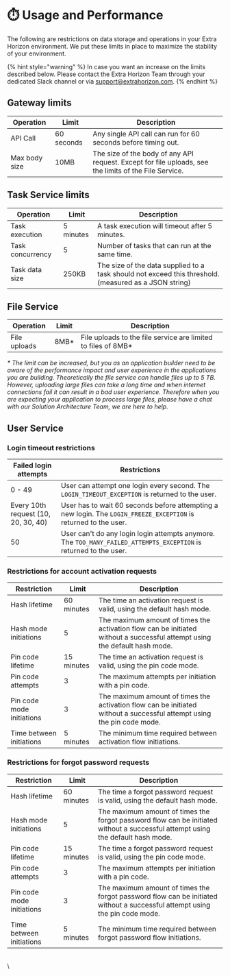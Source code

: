 # ⏱️ Usage and Performance

The following are restrictions on data storage and operations in your Extra Horizon environment. We put these limits in place to maximize the stability of your environment.

{% hint style="warning" %}
In case you want an increase on the limits described below. Please contact the Extra Horizon Team through your dedicated Slack channel or via support@extrahorizon.com.
{% endhint %}

## Gateway limits

| Operation     | Limit      | Description                                                                                           |
| ------------- | ---------- | ----------------------------------------------------------------------------------------------------- |
| API Call      | 60 seconds | Any single API call can run for 60 seconds before timing out.                                         |
| Max body size | 10MB       | The size of the body of any API request. Except for file uploads, see the limits of the File Service. |

## Task Service limits

| Operation        | Limit     | Description                                                                                           |
| ---------------- | --------- | ----------------------------------------------------------------------------------------------------- |
| Task execution   | 5 minutes | A task execution will timeout after 5 minutes.                                                        |
| Task concurrency | 5         | Number of tasks that can run at the same time.                                                        |
| Task data size   | 250KB     | The size of the data supplied to a task should not exceed this threshold. (measured as a JSON string) |

## File Service

| Operation    | Limit | Description                                                    |
| ------------ | ----- | -------------------------------------------------------------- |
| File uploads | 8MB\* | File uploads to the file service are limited to files of 8MB\* |

_\* The limit can be increased, but you as an application builder need to be aware of the performance impact and user experience in the applications you are building. Theoretically the file service can handle files up to 5 TB. However, uploading large files can take a long time and when internet connections fail it can result in a bad user experience. Therefore when you are expecting your application to process large files, please have a chat with our Solution Architecture Team, we are here to help._&#x20;

## User Service

### Login timeout restrictions <a href="#logins" id="logins"></a>

| Failed login attempts               | Restrictions                                                                                                      |
| ----------------------------------- | ----------------------------------------------------------------------------------------------------------------- |
| 0 - 49                              | User can attempt one login every second. The `LOGIN_TIMEOUT_EXCEPTION` is returned to the user.                   |
| Every 10th request (10, 20, 30, 40) | User has to wait 60 seconds before attempting a new login. The `LOGIN_FREEZE_EXCEPTION` is returned to the user.  |
| 50                                  | User can't do any login login attempts anymore. The `TOO_MANY_FAILED_ATTEMPTS_EXCEPTION` is returned to the user. |

### Restrictions for account activation requests

| Restriction               | Limit      | Description                                                                                                                |
| ------------------------- | ---------- | -------------------------------------------------------------------------------------------------------------------------- |
| Hash lifetime             | 60 minutes | The time an activation request is valid, using the default hash mode.                                                      |
| Hash mode initiations     | 5          | The maximum amount of times the activation flow can be initiated without a successful attempt using the default hash mode. |
| Pin code lifetime         | 15 minutes | The time an activation request is valid, using the pin code mode.                                                          |
| Pin code attempts         | 3          | The maximum attempts per initiation with a pin code.                                                                       |
| Pin code mode initiations | 3          | The maximum amount of times the activation flow can be initiated without a successful attempt using the pin code mode.     |
| Time between initiations  | 5 minutes  | The minimum time required between activation flow initiations.                                                             |

### Restrictions for forgot password requests

| Restriction               | Limit      | Description                                                                                                                     |
| ------------------------- | ---------- | ------------------------------------------------------------------------------------------------------------------------------- |
| Hash lifetime             | 60 minutes | The time a forgot password request is valid, using the default hash mode.                                                       |
| Hash mode initiations     | 5          | The maximum amount of times the forgot password flow can be initiated without a successful attempt using the default hash mode. |
| Pin code lifetime         | 15 minutes | The time a forgot password request is valid, using the pin code mode.                                                           |
| Pin code attempts         | 3          | The maximum attempts per initiation with a pin code.                                                                            |
| Pin code mode initiations | 3          | The maximum amount of times the forgot password flow can be initiated without a successful attempt using the pin code mode.     |
| Time between initiations  | 5 minutes  | The minimum time required between forgot password flow initiations.                                                             |

\
\
